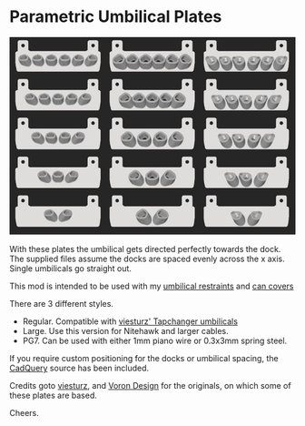# Parametric Umbilical Plates

![all](images/all.jpg)

With these plates the umbilical gets directed perfectly towards the dock. The supplied files assume the docks are spaced evenly across the x axis. Single umbilicals go straight out.

This mod is intended to be used with my [umbilical restraints](https://github.com/DraftShift/StealthChanger/tree/main/UserMods/N3MI-DG/Umbilical_Restraints) and [can covers](https://github.com/DraftShift/StealthChanger/tree/main/UserMods/N3MI-DG/CAN_Cover)

There are 3 different styles.

- Regular. Compatible with [viesturz' Tapchanger umbilicals](https://github.com/viesturz/tapchanger)
- Large. Use this version for Nitehawk and larger cables.
- PG7. Can be used with either 1mm piano wire or 0.3x3mm spring steel.

If you require custom positioning for the docks or umbilical spacing, the [CadQuery](https://github.com/CadQuery/cadquery, "CadQuery") source has been included.

Credits goto [viesturz](https://github.com/viesturz), and [Voron Design](https://github.com/VoronDesign) for the originals, on which some of these plates are based.

Cheers.
